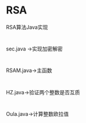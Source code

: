 # RSA
RSA算法Java实现
#
sec.java ->实现加密解密
#
RSAM.java->主函数
#
HZ.java->验证两个整数是否互质
#
Oula.java->计算整数欧拉值
#
